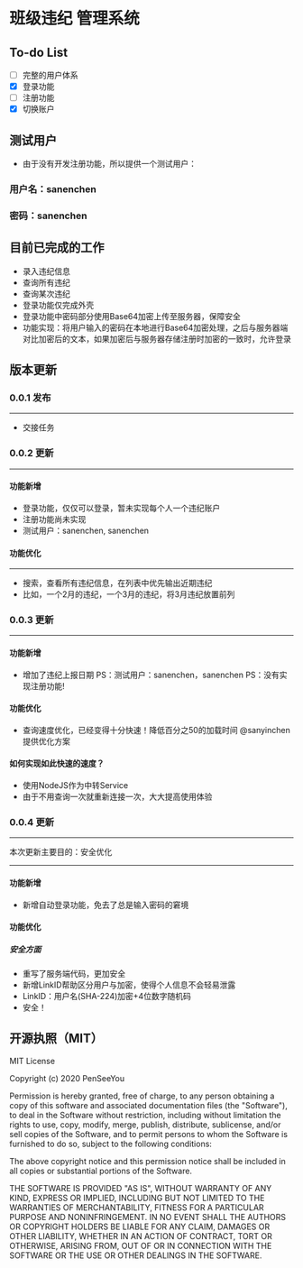 # 班级违纪 管理系统

## To-do List
- [ ] 完整的用户体系
 - [x] 登录功能
 - [ ] 注册功能
 - [x] 切换账户

## 测试用户
- 由于没有开发注册功能，所以提供一个测试用户：
### 用户名：sanenchen
### 密码：sanenchen

## 目前已完成的工作
- 录入违纪信息
- 查询所有违纪
- 查询某次违纪
- 登录功能仅完成外壳
 - 登录功能中密码部分使用Base64加密上传至服务器，保障安全
 - 功能实现：将用户输入的密码在本地进行Base64加密处理，之后与服务器端对比加密后的文本，如果加密后与服务器存储注册时加密的一致时，允许登录

## 版本更新
### 0.0.1 发布
***
- 交接任务

### 0.0.2 更新
***
#### 功能新增
- 登录功能，仅仅可以登录，暂未实现每个人一个违纪账户
 - 注册功能尚未实现
 - 测试用户：sanenchen, sanenchen

#### 功能优化
***
- 搜索，查看所有违纪信息，在列表中优先输出近期违纪
 - 比如，一个2月的违纪，一个3月的违纪，将3月违纪放置前列

### 0.0.3 更新
***
#### 功能新增
- 增加了违纪上报日期
PS：测试用户：sanenchen，sanenchen
PS：没有实现注册功能!

#### 功能优化
- 查询速度优化，已经变得十分快速！降低百分之50的加载时间
@sanyinchen提供优化方案

#### 如何实现如此快速的速度？
- 使用NodeJS作为中转Service
- 由于不用查询一次就重新连接一次，大大提高使用体验

### 0.0.4 更新
***
本次更新主要目的：安全优化
***
#### 功能新增
- 新增自动登录功能，免去了总是输入密码的窘境

#### 功能优化
##### 安全方面
- 重写了服务端代码，更加安全
- 新增LinkID帮助区分用户与加密，使得个人信息不会轻易泄露
- LinkID：用户名(SHA-224)加密+4位数字随机码
- 安全！

## 开源执照（MIT）
MIT License

Copyright (c) 2020 PenSeeYou

Permission is hereby granted, free of charge, to any person obtaining a copy
of this software and associated documentation files (the "Software"), to deal
in the Software without restriction, including without limitation the rights
to use, copy, modify, merge, publish, distribute, sublicense, and/or sell
copies of the Software, and to permit persons to whom the Software is
furnished to do so, subject to the following conditions:

The above copyright notice and this permission notice shall be included in all
copies or substantial portions of the Software.

THE SOFTWARE IS PROVIDED "AS IS", WITHOUT WARRANTY OF ANY KIND, EXPRESS OR
IMPLIED, INCLUDING BUT NOT LIMITED TO THE WARRANTIES OF MERCHANTABILITY,
FITNESS FOR A PARTICULAR PURPOSE AND NONINFRINGEMENT. IN NO EVENT SHALL THE
AUTHORS OR COPYRIGHT HOLDERS BE LIABLE FOR ANY CLAIM, DAMAGES OR OTHER
LIABILITY, WHETHER IN AN ACTION OF CONTRACT, TORT OR OTHERWISE, ARISING FROM,
OUT OF OR IN CONNECTION WITH THE SOFTWARE OR THE USE OR OTHER DEALINGS IN THE
SOFTWARE.

